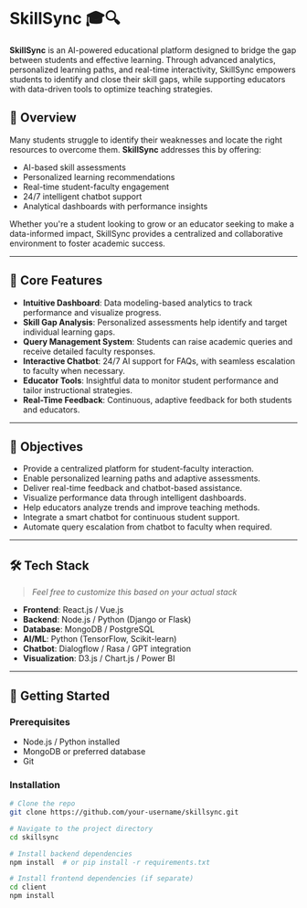 # SkillSync 🎓🔍

**SkillSync** is an AI-powered educational platform designed to bridge the gap between students and effective learning. Through advanced analytics, personalized learning paths, and real-time interactivity, SkillSync empowers students to identify and close their skill gaps, while supporting educators with data-driven tools to optimize teaching strategies.

## 🚀 Overview

Many students struggle to identify their weaknesses and locate the right resources to overcome them. **SkillSync** addresses this by offering:

- AI-based skill assessments
- Personalized learning recommendations
- Real-time student-faculty engagement
- 24/7 intelligent chatbot support
- Analytical dashboards with performance insights

Whether you're a student looking to grow or an educator seeking to make a data-informed impact, SkillSync provides a centralized and collaborative environment to foster academic success.

---

## 🔧 Core Features

- **Intuitive Dashboard**: Data modeling-based analytics to track performance and visualize progress.
- **Skill Gap Analysis**: Personalized assessments help identify and target individual learning gaps.
- **Query Management System**: Students can raise academic queries and receive detailed faculty responses.
- **Interactive Chatbot**: 24/7 AI support for FAQs, with seamless escalation to faculty when necessary.
- **Educator Tools**: Insightful data to monitor student performance and tailor instructional strategies.
- **Real-Time Feedback**: Continuous, adaptive feedback for both students and educators.

---

## 🎯 Objectives

- Provide a centralized platform for student-faculty interaction.
- Enable personalized learning paths and adaptive assessments.
- Deliver real-time feedback and chatbot-based assistance.
- Visualize performance data through intelligent dashboards.
- Help educators analyze trends and improve teaching methods.
- Integrate a smart chatbot for continuous student support.
- Automate query escalation from chatbot to faculty when required.

---

## 🛠️ Tech Stack

> _Feel free to customize this based on your actual stack_

- **Frontend**: React.js / Vue.js
- **Backend**: Node.js / Python (Django or Flask)
- **Database**: MongoDB / PostgreSQL
- **AI/ML**: Python (TensorFlow, Scikit-learn)
- **Chatbot**: Dialogflow / Rasa / GPT integration
- **Visualization**: D3.js / Chart.js / Power BI

---

## 🏁 Getting Started

### Prerequisites

- Node.js / Python installed
- MongoDB or preferred database
- Git

### Installation

```bash
# Clone the repo
git clone https://github.com/your-username/skillsync.git

# Navigate to the project directory
cd skillsync

# Install backend dependencies
npm install  # or pip install -r requirements.txt

# Install frontend dependencies (if separate)
cd client
npm install
